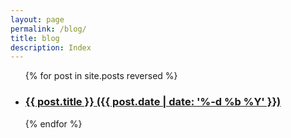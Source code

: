 ```yaml
---
layout: page
permalink: /blog/
title: blog
description: Index
---
```


<ul class="post-list">
{% for post in site.posts reversed %}
    <li>
        <h3><a class="post-title" href="{{ post.url | prepend: site.baseurl }}">{{ post.title }} ({{ post.date | date: '%-d %b %Y' }})</a></h3>
     </li>
{% endfor %}
</ul>
